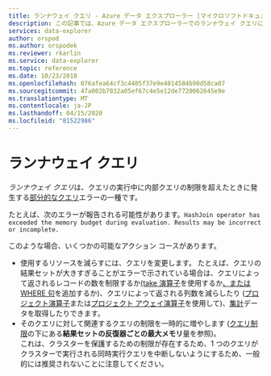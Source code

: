 ```yaml
---
title: ランナウェイ クエリ - Azure データ エクスプローラー |マイクロソフトドキュメント
description: この記事では、Azure データ エクスプローラーでのランナウェイ クエリについて説明します。
services: data-explorer
author: orspod
ms.author: orspodek
ms.reviewer: rkarlin
ms.service: data-explorer
ms.topic: reference
ms.date: 10/23/2018
ms.openlocfilehash: 076afea64cf3c4405f37e9e4014584b90d58ca07
ms.sourcegitcommit: 47a002b7032a05ef67c4e5e12de7720062645e9e
ms.translationtype: MT
ms.contentlocale: ja-JP
ms.lasthandoff: 04/15/2020
ms.locfileid: "81522986"
---
```

# <a name="runaway-queries"></a>ランナウェイ クエリ

*ランナウェイ クエリ*は、クエリの実行中に内部クエリの制限を超えたときに発生する[部分的な](partialqueryfailures.md)[クエリ](querylimits.md)エラーの一種です。

たとえば、次のエラーが報告される可能性があります。`HashJoin operator has exceeded the memory budget during evaluation. Results may be incorrect or incomplete.`

このような場合、いくつかの可能なアクション コースがあります。
* 使用するリソースを減らすには、クエリを変更します。 たとえば、クエリの結果セットが大きすぎることがエラーで示されている場合は、クエリによって返されるレコードの数を制限するか[(take 演算子](../query/takeoperator.md)を使用するか[、または WHERE 句](../query/whereoperator.md)を追加するか)、クエリによって返される列数を減らしたり ([プロジェクト演算子](../query/projectoperator.md)または[プロジェクト アウェイ演算子](../query/projectawayoperator.md)を使用して)、[集計](../query/summarizeoperator.md)データを取得したりできます。
* そのクエリに対して関連するクエリの制限を一時的に増やします ([クエリ制限](querylimits.md)の下にある**結果セットの反復器ごとの最大メモリ**量を参照)。  
  これは、クラスターを保護するための制限が存在するため、1 つのクエリがクラスターで実行される同時実行クエリを中断しないようにするため、一般的には推奨されないことに注意してください。
  
  
  